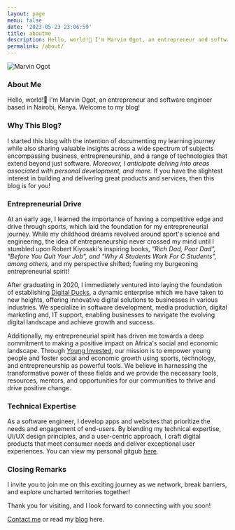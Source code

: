 ```yaml
---
layout: page
menu: false
date: '2023-05-23 23:06:59'
title: aboutme
description: Hello, world!👋 I'm Marvin Ogot, an entrepreneur and software engineer based in Nairobi, Kenya. Welcome to my blog!
permalink: /about/
---
```

<img class="img" src="/assets/img/uploads/#" alt="Marvin Ogot">

### About Me 

Hello, world!👋 I'm Marvin Ogot, an entrepreneur and software engineer based in Nairobi, Kenya. Welcome to my blog!

### Why This Blog?

I started this blog with the intention of documenting my learning journey while also sharing valuable insights across a wide spectrum of subjects encompassing business, entrepreneurship, and a range of technologies that extend beyond just software. *Moreover, I anticipate delving into areas associated with personal development, and more.* If you have the slightest interest in building and delivering great products and services, then this blog is for you!

### Entrepreneurial Drive

At an early age, I learned the importance of having a competitive edge and drive through sports, which laid the foundation for my entrepreneurial journey. While my childhood dreams revolved around sport's science and engineering, the idea of entrepreneurship never crossed my mind until I stumbled upon Robert Kiyosaki's inspiring books, *"Rich Dad, Poor Dad", "Before You Quit Your Job", and "Why A Students Work For C Students", among others,* and my perspective shifted; fueling my burgeoning entrepreneurial spirit!

After graduating in 2020, I immediately ventured into laying the foundation of establishing [Digital Ducks](https://www.digitalducks.co.ke), a dynamic enterprise which we have taken to new heights, offering innovative digital solutions to businesses in various industries. We specialize in software development, media production, digital marketing and, IT support, enabling businesses to navigate the evolving digital landscape and achieve growth and success.

Additionally,  my entrepreneurial spirit has driven me towards a deep commitment to making a positive impact on Africa's social and economic landscape. Through [Young Invested](https://www.younginvested.org), our mission is to empower young people and foster social and economic growth using sports, technology, and entrepreneurship as powerful tools. We believe in harnessing the transformative power of these fields and we provide the necessary tools, resources, mentors, and opportunities for our communities to thrive and drive positive change.

### Technical Expertise

As a software engineer, I develop apps and websites that prioritize the needs and engagement of end-users. By blending my technical expertise, UI/UX design principles, and a user-centric approach, I craft digital products that meet consumer needs and deliver exceptional user experiences. You can view my personal gitgub [here](https://github.com/marv0).

### Closing Remarks

I invite you to join me on this exciting journey as we network, break barriers, and explore uncharted territories together!

Thank you for visiting, and I look forward to connecting with you soon!

[Contact me](/contact) or read my [blog](/) here.


